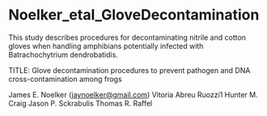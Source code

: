 # Noelker_etal_GloveDecontamination
This study describes procedures for decontaminating nitrile and cotton gloves when handling amphibians potentially infected with Batrachochytrium dendrobatidis.

TITLE: Glove decontamination procedures to prevent pathogen and DNA cross-contamination among frogs

James E. Noelker (jaynoelker@gmail.com)
Vitoria Abreu Ruozzi1
Hunter M. Craig
Jason P. Sckrabulis
Thomas R. Raffel
